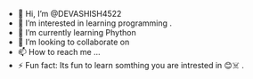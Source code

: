 - 👋 Hi, I’m @DEVASHISH4522
- 👀 I’m interested in learning programming .
- 🌱 I’m currently learning  Phython 
- 💞️ I’m looking to collaborate on 
- 📫 How to reach me ...
- ⚡ Fun fact: Its fun to learn somthing you are intrested in 😊☠️ .

<!---
DEVASHISH4522/DEVASHISH4522 is a ✨ special ✨ repository because its `README.md` (this file) appears on your GitHub profile.
You can click the Preview link to take a look at your changes.
--->

